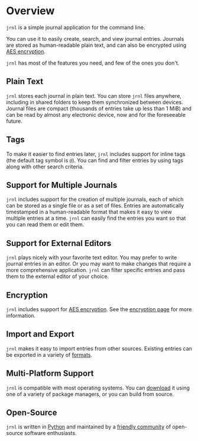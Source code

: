 # Overview

`jrnl` is a simple journal application for the command line.

You can use it to easily create, search, and view journal entries. Journals are
stored as human-readable plain text, and can also be encrypted using [AES
encryption](http://en.wikipedia.org/wiki/Advanced_Encryption_Standard).

`jrnl` has most of the features you need, and few of the ones you don't.

## Plain Text

`jrnl` stores each journal in plain text. You can store `jrnl` files anywhere,
including in shared folders to keep them synchronized between devices. Journal
files are compact (thousands of entries take up less than 1 MiB) and can be read
by almost any electronic device, now and for the foreseeable future.

## Tags

To make it easier to find entries later, `jrnl` includes support for inline tags
(the default tag symbol is `@`). You can find and filter entries by using tags
along with other search criteria.

## Support for Multiple Journals
  
`jrnl` includes support for the creation of multiple journals, each of which
can be stored as a single file or as a set of files. Entries are automatically
timestamped in a human-readable format that makes it easy to view multiple
entries at a time. `jrnl` can easily find the entries you want so that you can
read them or edit them.

## Support for External Editors

`jrnl` plays nicely with your favorite text editor. You may prefer to write
journal entries in an editor. Or you may want to make changes that require a
more comprehensive application. `jrnl` can filter specific entries and pass them
to the external editor of your choice.

## Encryption
  
`jrnl` includes support for [AES
encryption](http://en.wikipedia.org/wiki/Advanced_Encryption_Standard). See the
[encryption page](./encryption.md) for more information.

## Import and Export

`jrnl` makes it easy to import entries from other sources. Existing entries can
be exported in a variety of [formats](./formats.md).

## Multi-Platform Support

`jrnl` is compatible with most operating systems. You can [download](./installation.md) it using one
of a variety of package managers, or you can build from source.

## Open-Source

`jrnl` is written in [Python](https://www.python.org) and maintained by a
[friendly community](https://github.com/jrnl-org/jrnl) of open-source software
enthusiasts.
